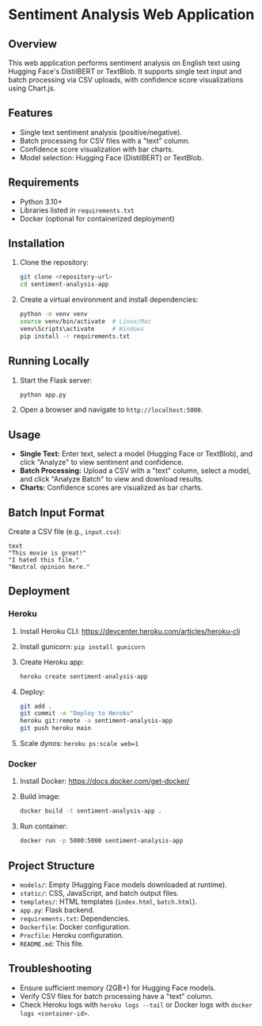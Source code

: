 # Sentiment Analysis Web Application

## Overview

This web application performs sentiment analysis on English text using Hugging Face's DistilBERT or TextBlob. It supports single text input and batch processing via CSV uploads, with confidence score visualizations using Chart.js.

## Features

- Single text sentiment analysis (positive/negative).
- Batch processing for CSV files with a "text" column.
- Confidence score visualization with bar charts.
- Model selection: Hugging Face (DistilBERT) or TextBlob.

## Requirements

- Python 3.10+
- Libraries listed in `requirements.txt`
- Docker (optional for containerized deployment)

## Installation

1. Clone the repository:

   ```bash
   git clone <repository-url>
   cd sentiment-analysis-app
   ```

2. Create a virtual environment and install dependencies:

   ```bash
   python -m venv venv
   source venv/bin/activate  # Linux/Mac
   venv\Scripts\activate     # Windows
   pip install -r requirements.txt
   ```

## Running Locally

1. Start the Flask server:

   ```bash
   python app.py
   ```

2. Open a browser and navigate to `http://localhost:5000`.

## Usage

- **Single Text:** Enter text, select a model (Hugging Face or TextBlob), and click "Analyze" to view sentiment and confidence.
- **Batch Processing:** Upload a CSV with a "text" column, select a model, and click "Analyze Batch" to view and download results.
- **Charts:** Confidence scores are visualized as bar charts.

## Batch Input Format

Create a CSV file (e.g., `input.csv`):

```
text
"This movie is great!"
"I hated this film."
"Neutral opinion here."
```

## Deployment

### Heroku

1. Install Heroku CLI: https://devcenter.heroku.com/articles/heroku-cli

2. Install gunicorn: `pip install gunicorn`

3. Create Heroku app:

   ```bash
   heroku create sentiment-analysis-app
   ```

4. Deploy:

   ```bash
   git add .
   git commit -m "Deploy to Heroku"
   heroku git:remote -a sentiment-analysis-app
   git push heroku main
   ```

5. Scale dynos: `heroku ps:scale web=1`

### Docker

1. Install Docker: https://docs.docker.com/get-docker/

2. Build image:

   ```bash
   docker build -t sentiment-analysis-app .
   ```

3. Run container:

   ```bash
   docker run -p 5000:5000 sentiment-analysis-app
   ```

## Project Structure

- `models/`: Empty (Hugging Face models downloaded at runtime).
- `static/`: CSS, JavaScript, and batch output files.
- `templates/`: HTML templates (`index.html`, `batch.html`).
- `app.py`: Flask backend.
- `requirements.txt`: Dependencies.
- `Dockerfile`: Docker configuration.
- `Procfile`: Heroku configuration.
- `README.md`: This file.

## Troubleshooting

- Ensure sufficient memory (2GB+) for Hugging Face models.
- Verify CSV files for batch processing have a "text" column.
- Check Heroku logs with `heroku logs --tail` or Docker logs with `docker logs <container-id>`.

[//]: # (## Future Improvements)

[//]: # ()
[//]: # (- Add support for non-English text.)

[//]: # (- Implement real-time progress indicators for batch processing.)

[//]: # (- Optimize Hugging Face model loading for faster startup.)